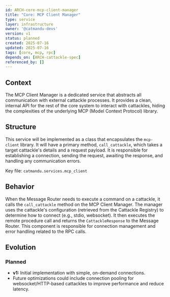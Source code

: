 ```yaml
---
id: ARCH-core-mcp-client-manager
title: "Core: MCP Client Manager"
type: service
layer: infrastructure
owner: '@catmandu-devs'
version: v1
status: planned
created: 2025-07-16
updated: 2025-07-16
tags: [core, mcp, rpc]
depends_on: [ARCH-cattackle-spec]
referenced_by: []
---
```

## Context
The MCP Client Manager is a dedicated service that abstracts all communication with external cattackle processes. It provides a clean, internal API for the rest of the core system to interact with cattackles, hiding the complexities of the underlying MCP (Model Context Protocol) library.

## Structure
This service will be implemented as a class that encapsulates the `mcp-client` library. It will have a primary method, `call_cattackle`, which takes a target cattackle's details and a request payload. It is responsible for establishing a connection, sending the request, awaiting the response, and handling any communication errors.

Key file: `catmandu.services.mcp_client`

## Behavior
When the Message Router needs to execute a command on a cattackle, it calls the `call_cattackle` method on the MCP Client Manager. The manager uses the cattackle's configuration (retrieved from the Cattackle Registry) to determine how to connect (e.g., stdio, websocket). It then executes the remote procedure call and returns the `CattackleResponse` to the Message Router. This component is responsible for connection management and error handling related to the RPC calls.

## Evolution
### Planned
- **v1:** Initial implementation with simple, on-demand connections.
- Future optimizations could include connection pooling for websocket/HTTP-based cattackles to improve performance and reduce latency.